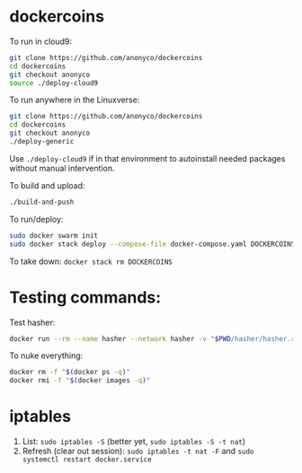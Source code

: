 # dockercoins

To run in cloud9:

```sh
git clone https://github.com/anonyco/dockercoins
cd dockercoins
git checkout anonyco
source ./deploy-cloud9
```

To run anywhere in the Linuxverse:

```sh
git clone https://github.com/anonyco/dockercoins
cd dockercoins
git checkout anonyco
./deploy-generic
```

Use `./deploy-cloud9` if in that environment to autoinstall needed packages without manual intervention.

To build and upload:

```sh
./build-and-push
```

To run/deploy:

```sh
sudo docker swarm init
sudo docker stack deploy --compose-file docker-compose.yaml DOCKERCOINS
```

To take down: `docker stack rm DOCKERCOINS`

# Testing commands:

Test hasher:

```sh
docker run --rm --name hasher --network hasher -v "$PWD/hasher/hasher.rb:/hasher.rb" -p 8080:8080 -e HASHER_PORT=8080 --entrypoint ruby jackanonyco/dockercoins-hasher /hasher.rb
```

To nuke everything:

```sh
docker rm -f "$(docker ps -q)"
docker rmi -f "$(docker images -q)"
```

# iptables

1. List: `sudo iptables -S` (better yet, `sudo iptables -S -t nat`)
2. Refresh (clear out session): `sudo iptables -t nat -F` and `sudo systemctl restart docker.service`


